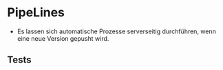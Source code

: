 
# PipeLines
- Es lassen sich automatische Prozesse serverseitig durchführen, wenn eine neue Version gepusht wird.

## Tests
